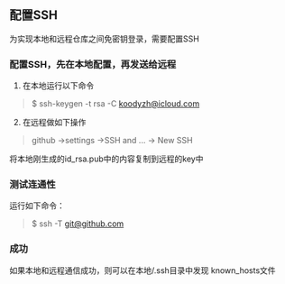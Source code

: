 ## 配置SSH
为实现本地和远程仓库之间免密钥登录，需要配置SSH

### 配置SSH，先在本地配置，再发送给远程
1. 在本地运行以下命令  

>$ ssh-keygen -t rsa -C koodyzh@icloud.com 

2. 在远程做如下操作  

> github ->settings ->SSH and ... -> New SSH  

将本地刚生成的id_rsa.pub中的内容复制到远程的key中

### 测试连通性
运行如下命令：
> $ ssh -T git@github.com

### 成功
如果本地和远程通信成功，则可以在本地/.ssh目录中发现 known_hosts文件